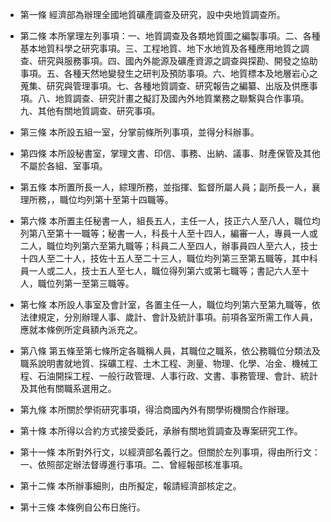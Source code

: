 * 第一條 經濟部為辦理全國地質礦產調查及研究，設中央地質調查所。

* 第二條 本所掌理左列事項：一、地質調查及各類地質圖之編製事項。二、各種基本地質科學之研究事項。三、工程地質、地下水地質及各種應用地質之調查、研究與服務事項。四、國內外能源及礦產資源之調查與探勘、開發之協助事項。五、各種天然地變發生之研判及預防事項。六、地質標本及地層岩心之蒐集、研究與管理事項。七、各種地質調查、研究報告之編纂、出版及供應事項。八、地質調查、研究計畫之擬訂及國內外地質業務之聯繫與合作事項。九、其他有關地質調查、研究事項。

* 第三條 本所設五組一室，分掌前條所列事項，並得分科辦事。

* 第四條 本所設秘書室，掌理文書、印信、事務、出納、議事、財產保管及其他不屬於各組、室事項。

* 第五條 本所置所長一人，綜理所務，並指揮、監督所屬人員；副所長一人，襄理所務，，職位均列第十至第十四職等。

* 第六條 本所置主任秘書一人，組長五人，主任一人，技正六人至八人，職位均列第八至第十一職等；秘書一人，科長十人至十四人，編審一人，專員一人或二人，職位均列第六至第九職等；科員二人至四人，辦事員四人至六人，技士十四人至二十人，技佐十五人至二十三人，職位均列第三至第五職等，其中科員一人或二人，技士五人至七人，職位得列第六或第七職等；書記六人至十人，職位列第一至第三職等。

* 第七條 本所設人事室及會計室，各置主任一人，職位均列第六至第九職等，依法律規定，分別辦理人事、歲計、會計及統計事項。前項各室所需工作人員，應就本條例所定員額內派充之。

* 第八條 第五條至第七條所定各職稱人員，其職位之職系，依公務職位分類法及職系說明書就地質、採礦工程、土木工程、測量、物理、化學、冶金、機械工程、石油開採工程、一般行政管理、人事行政、文書、事務管理、會計、統計及其他有關職系選用之。

* 第九條 本所關於學術研究事項，得洽商國內外有關學術機關合作辦理。

* 第十條 本所得以合約方式接受委託，承辦有關地質調查及專案研究工作。

* 第十一條 本所對外行文，以經濟部名義行之。但關於左列事項，得由所行文：一、依照部定辦法督導進行事項。二、曾經報部核准事項。

* 第十二條 本所辦事細則，由所擬定，報請經濟部核定之。

* 第十三條 本條例自公布日施行。

